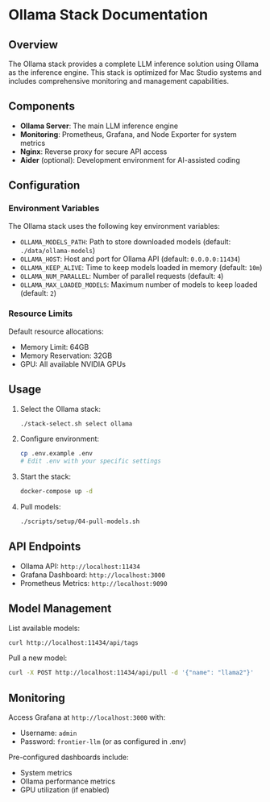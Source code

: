 # Ollama Stack Documentation

## Overview

The Ollama stack provides a complete LLM inference solution using Ollama as the inference engine. This stack is optimized for Mac Studio systems and includes comprehensive monitoring and management capabilities.

## Components

- **Ollama Server**: The main LLM inference engine
- **Monitoring**: Prometheus, Grafana, and Node Exporter for system metrics
- **Nginx**: Reverse proxy for secure API access
- **Aider** (optional): Development environment for AI-assisted coding

## Configuration

### Environment Variables

The Ollama stack uses the following key environment variables:

- `OLLAMA_MODELS_PATH`: Path to store downloaded models (default: `./data/ollama-models`)
- `OLLAMA_HOST`: Host and port for Ollama API (default: `0.0.0.0:11434`)
- `OLLAMA_KEEP_ALIVE`: Time to keep models loaded in memory (default: `10m`)
- `OLLAMA_NUM_PARALLEL`: Number of parallel requests (default: `4`)
- `OLLAMA_MAX_LOADED_MODELS`: Maximum number of models to keep loaded (default: `2`)

### Resource Limits

Default resource allocations:
- Memory Limit: 64GB
- Memory Reservation: 32GB
- GPU: All available NVIDIA GPUs

## Usage

1. Select the Ollama stack:
   ```bash
   ./stack-select.sh select ollama
   ```

2. Configure environment:
   ```bash
   cp .env.example .env
   # Edit .env with your specific settings
   ```

3. Start the stack:
   ```bash
   docker-compose up -d
   ```

4. Pull models:
   ```bash
   ./scripts/setup/04-pull-models.sh
   ```

## API Endpoints

- Ollama API: `http://localhost:11434`
- Grafana Dashboard: `http://localhost:3000`
- Prometheus Metrics: `http://localhost:9090`

## Model Management

List available models:
```bash
curl http://localhost:11434/api/tags
```

Pull a new model:
```bash
curl -X POST http://localhost:11434/api/pull -d '{"name": "llama2"}'
```

## Monitoring

Access Grafana at `http://localhost:3000` with:
- Username: `admin`
- Password: `frontier-llm` (or as configured in .env)

Pre-configured dashboards include:
- System metrics
- Ollama performance metrics
- GPU utilization (if enabled)